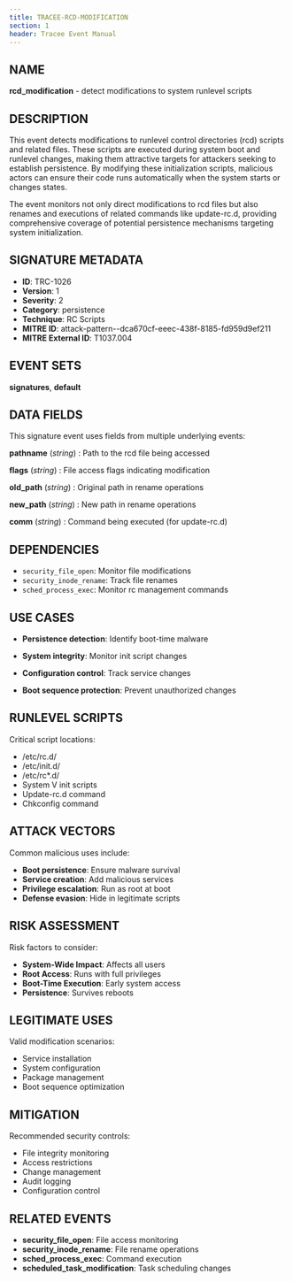 ```yaml
---
title: TRACEE-RCD-MODIFICATION
section: 1
header: Tracee Event Manual
---
```


## NAME

**rcd_modification** - detect modifications to system runlevel scripts

## DESCRIPTION

This event detects modifications to runlevel control directories (rcd) scripts and related files. These scripts are executed during system boot and runlevel changes, making them attractive targets for attackers seeking to establish persistence. By modifying these initialization scripts, malicious actors can ensure their code runs automatically when the system starts or changes states.

The event monitors not only direct modifications to rcd files but also renames and executions of related commands like update-rc.d, providing comprehensive coverage of potential persistence mechanisms targeting system initialization.

## SIGNATURE METADATA

- **ID**: TRC-1026
- **Version**: 1
- **Severity**: 2
- **Category**: persistence
- **Technique**: RC Scripts
- **MITRE ID**: attack-pattern--dca670cf-eeec-438f-8185-fd959d9ef211
- **MITRE External ID**: T1037.004

## EVENT SETS

**signatures**, **default**

## DATA FIELDS

This signature event uses fields from multiple underlying events:

**pathname** (*string*)
: Path to the rcd file being accessed

**flags** (*string*)
: File access flags indicating modification

**old_path** (*string*)
: Original path in rename operations

**new_path** (*string*)
: New path in rename operations

**comm** (*string*)
: Command being executed (for update-rc.d)

## DEPENDENCIES

- `security_file_open`: Monitor file modifications
- `security_inode_rename`: Track file renames
- `sched_process_exec`: Monitor rc management commands

## USE CASES

- **Persistence detection**: Identify boot-time malware

- **System integrity**: Monitor init script changes

- **Configuration control**: Track service changes

- **Boot sequence protection**: Prevent unauthorized changes

## RUNLEVEL SCRIPTS

Critical script locations:

- /etc/rc.d/
- /etc/init.d/
- /etc/rc*.d/
- System V init scripts
- Update-rc.d command
- Chkconfig command

## ATTACK VECTORS

Common malicious uses include:

- **Boot persistence**: Ensure malware survival
- **Service creation**: Add malicious services
- **Privilege escalation**: Run as root at boot
- **Defense evasion**: Hide in legitimate scripts

## RISK ASSESSMENT

Risk factors to consider:

- **System-Wide Impact**: Affects all users
- **Root Access**: Runs with full privileges
- **Boot-Time Execution**: Early system access
- **Persistence**: Survives reboots

## LEGITIMATE USES

Valid modification scenarios:

- Service installation
- System configuration
- Package management
- Boot sequence optimization

## MITIGATION

Recommended security controls:

- File integrity monitoring
- Access restrictions
- Change management
- Audit logging
- Configuration control

## RELATED EVENTS

- **security_file_open**: File access monitoring
- **security_inode_rename**: File rename operations
- **sched_process_exec**: Command execution
- **scheduled_task_modification**: Task scheduling changes
